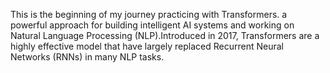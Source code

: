 This is the beginning of my journey practicing with Transformers.
a powerful approach for building intelligent AI systems and working on Natural Language Processing (NLP).Introduced in 2017,
Transformers are a highly effective model that have largely replaced Recurrent Neural Networks (RNNs) in many NLP tasks.
